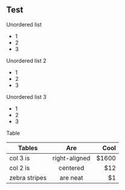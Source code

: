 ## Test

Unordered list
- 1
- 2
- 3

Unordered list 2
* 1
* 2
* 3

Unordered list 3
+ 1
+ 2
+ 3

Table

| Tables        | Are           | Cool  |
| ------------- |:-------------:| -----:|
| col 3 is      | right-aligned | $1600 |
| col 2 is      | centered      |   $12 |
| zebra stripes | are neat      |    $1 |